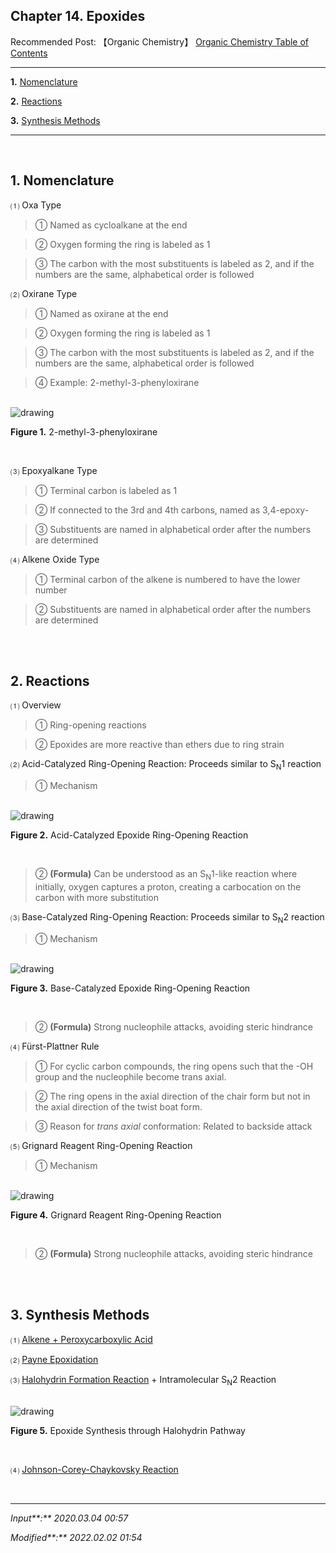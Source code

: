 ## **Chapter 14. Epoxides**

Recommended Post: 【Organic Chemistry】 [Organic Chemistry Table of Contents](https://jb243.github.io/pages/1483)

---

**1.** [Nomenclature](#1-nomenclature)

**2.** [Reactions](#2-reactions)

**3.** [Synthesis Methods](#3-synthesis-methods)

---

<br>

## **1\. Nomenclature**

⑴ Oxa Type

> ① Named as cycloalkane at the end

> ② Oxygen forming the ring is labeled as 1

> ③ The carbon with the most substituents is labeled as 2, and if the numbers are the same, alphabetical order is followed

⑵ Oxirane Type

> ① Named as oxirane at the end

> ② Oxygen forming the ring is labeled as 1

> ③ The carbon with the most substituents is labeled as 2, and if the numbers are the same, alphabetical order is followed

> ④ Example: 2-methyl-3-phenyloxirane

<br>

<img src="https://blog.kakaocdn.net/dn/cLWI6Y/btsmdZGUOk6/KZZxfU1M5o3MIELCphAf10/img.gif" alt="drawing">

 **Figure 1.** 2-methyl-3-phenyloxirane

<br>

⑶ Epoxyalkane Type

> ① Terminal carbon is labeled as 1

> ② If connected to the 3rd and 4th carbons, named as 3,4-epoxy-

> ③ Substituents are named in alphabetical order after the numbers are determined

⑷ Alkene Oxide Type

> ① Terminal carbon of the alkene is numbered to have the lower number

> ② Substituents are named in alphabetical order after the numbers are determined

<br>

<br>

## **2\. Reactions**

⑴ Overview

> ① Ring-opening reactions

> ② Epoxides are more reactive than ethers due to ring strain

⑵ Acid-Catalyzed Ring-Opening Reaction: Proceeds similar to S<sub>N</sub>1 reaction

> ① Mechanism

<br>

<img src="https://img1.daumcdn.net/thumb/R1280x0/?scode=mtistory2&fname=https%3A%2F%2Fblog.kakaocdn.net%2Fdn%2F6JuOH%2Fbtq8W6DW893%2FndEuDoYlng6ggceCKh4OK0%2Fimg.png" alt="drawing">

**Figure 2.** Acid-Catalyzed Epoxide Ring-Opening Reaction

<br>

> ② **(Formula)** Can be understood as an S<sub>N</sub>1-like reaction where initially, oxygen captures a proton, creating a carbocation on the carbon with more substitution

⑶ Base-Catalyzed Ring-Opening Reaction: Proceeds similar to S<sub>N</sub>2 reaction

> ① Mechanism

<br>

<img src="https://img1.daumcdn.net/thumb/R1280x0/?scode=mtistory2&fname=https%3A%2F%2Fblog.kakaocdn.net%2Fdn%2FXUssn%2Fbtq8RuteOEf%2F2sVKEAQkDROdBhSAnryj9K%2Fimg.png" alt="drawing">

**Figure 3.** Base-Catalyzed Epoxide Ring-Opening Reaction

<br>

> ② **(Formula)** Strong nucleophile attacks, avoiding steric hindrance

⑷ Fürst-Plattner Rule 

> ① For cyclic carbon compounds, the ring opens such that the -OH group and the nucleophile become trans axial.

> ② The ring opens in the axial direction of the chair form but not in the axial direction of the twist boat form.

> ③ Reason for _trans axial_ conformation: Related to backside attack

⑸ Grignard Reagent Ring-Opening Reaction

> ① Mechanism

<br>

<img src="https://img1.daumcdn.net/thumb/R1280x0/?scode=mtistory2&fname=https%3A%2F%2Fblog.kakaocdn.net%2Fdn%2Fl5xle%2Fbtq8T9IaBfC%2F53YYds2k2M5PXwucjASRx1%2Fimg.png" alt="drawing">

**Figure 4.** Grignard Reagent Ring-Opening Reaction

<br>

> ② **(Formula)** Strong nucleophile attacks, avoiding steric hindrance

<br>

<br>

## **3\. Synthesis Methods**

⑴ [Alkene + Peroxycarboxylic Acid](https://jb243.github.io/pages/1363)

⑵ [Payne Epoxidation](https://jb243.github.io/pages/1363)

⑶ [Halohydrin Formation Reaction](https://jb243.github.io/pages/1363) + Intramolecular S<sub>N</sub>2 Reaction

<br>

<img src="https://img1.daumcdn.net/thumb/R1280x0/?scode=mtistory2&fname=https%3A%2F%2Fblog.kakaocdn.net%2Fdn%2FcIjjcT%2Fbtq8TwcO4E7%2F4nDfUJx0pkkdsD1KvJGhK0%2Fimg.png" alt="drawing">

**Figure 5.** Epoxide Synthesis through Halohydrin Pathway

<br>

⑷ [Johnson-Corey-Chaykovsky Reaction](https://jb243.github.io/pages/1377)

<br>

---

_Input**:** 2020.03.04 00:57_

_Modified**:** 2022.02.02 01:54_

